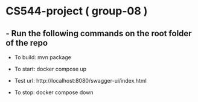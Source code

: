 # CS544-project ( group-08 )

## - Run the following commands on the root folder of the repo

- To build: mvn package

- To start: docker compose up

- Test url: http://localhost:8080/swagger-ui/index.html

- To stop: docker compose down

